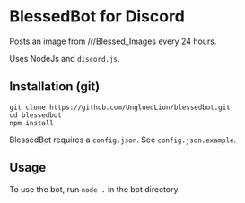 # BlessedBot for Discord
Posts an image from /r/Blessed_Images every 24 hours.  

Uses NodeJs and `discord.js`.

## Installation (git)
```
git clone https://github.com/UngluedLion/blessedbot.git
cd blessedbot
npm install
``` 

BlessedBot requires a `config.json`. See `config.json.example`.  

## Usage
To use the bot, run `node .` in the bot directory.  